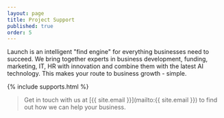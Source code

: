 ```yaml
---
layout: page
title: Project Support
published: true
order: 5
---
```


Launch is an intelligent "find engine" for everything businesses need to succeed. We bring together experts in business development, funding, marketing, IT, HR with innovation and combine them with the latest AI technology. This makes your route to business growth - simple.

{% include supports.html %}



>Get in touch with us at [{{ site.email }}](mailto:{{ site.email }}) to find out how we can help your business.
